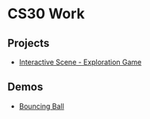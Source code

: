 # CS30 Work

## Projects

- [Interactive Scene - Exploration Game](#1-explore)

## Demos

- [Bouncing Ball](01-ball)

